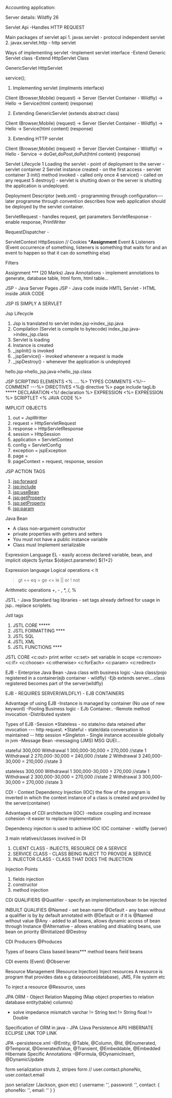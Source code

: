 Accounting application:

Server details:
Wildfly 26

Servlet Api
-Handles HTTP REQUEST

Main packages of servlet api 
    1. javax.servlet - protocol independent servlet
    2. javax.servlet.http - http servlet

Ways of implementing servlet
 -Implement servlet interface
 -Extend Generic Servlet class
 -Extend HttpServlet Class

GenericServlet
HttpServlet

 service();


1. Implementing servlet (implments interface)

Client (Browser,Mobile) (request) -> Server (Servlet Container - Wildfly) 
    -> Hello -> Service(html content) (response)

2. Extending GenericServlet (extends abstract class)

Client (Browser,Mobile) (request) -> Server (Servlet Container - Wildfly)
    -> Hello -> Service(html content) (response)

3. Extending HTTP servlet 

Client (Browser,Mobile) (request) -> Server (Servlet Container - Wildfly)
-> Hello - Service -> doGet,doPost,doPut(html content) (response)


Servlet Lifecycle
    1 Loading the servlet - point of deployment to the server - servlet container
    2 Servlet instance created - on the first access - servlet container
    3 init() method invoked - called only once
    4 service() - called on any request
    5 destroy() - servlet is shutting down or the server is shutting
        the application is undeployed.

Deployment Descriptor (web.xml) - programming through configuration---later
    programme through convention
    describes how web application should be deployed by the servlet container.

ServletRequest - handles request, get parameters
ServletResponse - enable response, PrintWriter

RequestDispatcher - 

 ServletContext
 HttpSession // Cookies ***Assignment**
 Event & Listeners (Event occurrence of something, listeners is something 
    that waits for and an event to happen so that it can do something else)

 Filters

Assignment *** (20 Marks)
Java Annotations - implement annotations to generate, database table, html form, html table...


JSP - Java Server Pages
JSP - Java code inside HMTL
Servlet - HTML inside JAVA CODE

JSP IS SIMPLY A SERVLET

Jsp Lifecycle

1. Jsp is translated to servlet
    index.jsp->index_jsp.java
2. Compilation (Servlet is compile to bytecode)
   index_jsp.java->index_jsp.class
3. Servlet is loading
4. Instance is created
5. _jspInit() is invoked
6. _jspService() - invoked whenever a request is made
7. _jspDestroy() - whenever the application is undeployed

hello.jsp->hello_jsp.java->hello_jsp.class

JSP SCRIPTING ELEMENTS
<% .... %>
TYPES
COMMENTS <%!-- COMMENT ---%>
DIRECTIVES <%@ directive %>
    page
    include
    tagLib *****
DECLARATION <%! declaration %>
EXPRESSION <%= EXPRESSION %>
SCRIPTLET <% JAVA CODE %>
    
IMPLICIT OBJECTS
1. out = JspWritter
2. request = HttpServletRequest
3. response = HttpServletResponse
4. session = HttpSession
5. application = ServletContext
6. config = ServletConfig
7. exception = jspException
8. page = 
9. pageContext = request, response, session

JSP ACTION TAGS
1. <jsp:forward>
2. <jsp:include>
3. <jsp:useBean>
4. <jsp:getProperty>
5. <jsp:setProperty>
4. <jsp:param>

Java Bean
 * A class non-argument constructor
 * private properties with getters and setters
 * You must not have a public instance variable
 * Class must Implement serializable

Expression Language
EL - easily access declared variable, bean, and implicit objects
Syntax
    ${object.parameter}
    ${1+2}

Expression language Logical operations
< lt
> gt
==  eq
>= ge
<= le
|| or 
! not

Arithmetic operations
 +, - , *, /, %

JSTL - Java Standard tag libraries - set tags already defined for usage in jsp..
replace scriplets.

Jstl tags
1. JSTL CORE *****
2. JSTL FORMATTING **** 
3. JSTL SQL
4. JSTL XML
5. JSTL FUNCTIONS ****

JSTL CORE
<c:out> print writer
<c:set> set variable in  scope
<c:remove>
<c:if>
<c:choose>
<c:otherwise>
<c:forEach>
<c:param>
<c:redirect>

EJB - Enterprise Java Bean
 -Java class with business logic
 -Java class/pojo registered in a container(ejb container - wildfly)
 -Ejb extends server....class registered becomes part of the server(wildfly)

EJB - REQUIRES SERVER(WILDFLY) - EJB CONTAINERS

Advantage of using EJB
 -Instance is managed by container (No use of new keyword)
 -Pooling Business logic - EJb Container..
 -Remote method invocation
 -Distributed system

Types of EJB
    -Session
        *Stateless - no state/no data retained after invocation --- http request.
        *Stateful - state/data conversation is maintained -- http session
        *Singleton - Single instance accessible globally in jvm
    -Message Bean
        -messaging (JMS) MSG QUEI...

stateful
300,000
Withdrawal 1 300,000-30,000 = 270,000 //state 1
Withdrawal 2 270,000-30,000 = 240,000 //state 2
Withdrawal 3 240,000-30,000 = 210,000 //state 3

stateless
300,000
Withdrawal 1 300,000-30,000 = 270,000 //state 1
Withdrawal 2 300,000-30,000 = 270,000 //state 2
Withdrawal 3 300,000-30,000 = 270,000 //state 3

CDI - Context Dependency Injection (IOC)
    the flow of the program is inverted in which the context instance of a class is 
    created and provided by the server(container)

Advantages of CDI architecture (IOC)
    -reduce coupling and increase cohesion
    -it easier to replace implementation

Dependency injection is used to achieve IOC
IOC container - wildfly (server)

3 main relatives/classes involved in DI
1. CLIENT CLASS - INJECTS, RESOURCE OR A SERVICE
2. SERVICE CLASS - CLASS BEING INJECT TO PROVIDE A SERVICE
3. INJECTOR CLASS - CLASS THAT DOES THE INJECTION

Injection Points
1. fields injection 
2. constructor
3. method injection

CDI QUALIFIERS
@Qualifier - specify an implementation/bean to be injected

INBUILT QUALIFIES
    @Named - set bean name
    @Default - any bean without a qualifier is by by default annotated with @Default 
        or if it is @Named without value
    @Any - added to all beans, allows dynamic access of bean through Instance
    @Alternative - allows enabling and disabling beans, use bean on priority
    @Initialized
    @Destroy

CDI Producers
 @Produces

Types of beans
    Class based beans***
    method beans
    field beans

CDI events (Event)
    @Observer 

Resource Management (Resource Injection)
 Inject resources
 A resource is program that provides data e.g datasource(database), JMS, File system etc

To inject a resource @Resource, uses 

JPA
ORM - Object Relation Mapping (Map object properties to relation database entity(table) columns) 
- solve impedance mismatch
varchar != String 
text != String
float != Double

Specification of ORM in java - JPA (Java Persistence API)
    HIBERNATE
    ECLIPSE LINK
    TOP LINK

JPA
    -persistence.xml
    -@Entity, @Table, @Column, @Id, @Enumerated, @Temporal, @GeneratedValue, @Transient, 
    @Embeddable, @Embedded
Hibernate Specific Annotations
    -@Formula, @DynamicInsert, @DynamicUpdate

form serialization 
    struts 2, stripes form // user.contact.phoneNo, user.contact.email

json serializer (Jackson, gson etc)
    {
        username: '',
        password: '',
        contact: {
            phoneNo: '',
            email: ''
        }
    }